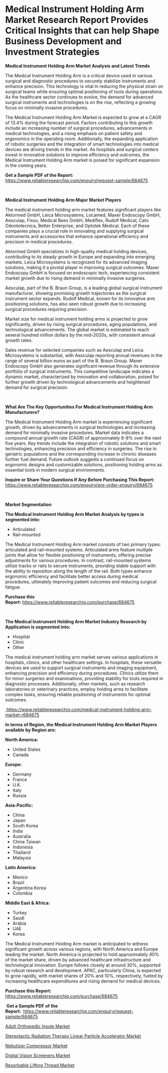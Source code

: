 <p><h1>Medical Instrument Holding Arm Market Research Report Provides Critical Insights that can help Shape Business Development and Investment Strategies</h1></p><p><strong>Medical Instrument Holding Arm Market Analysis and Latest Trends</strong></p>
<p><p>The Medical Instrument Holding Arm is a critical device used in various surgical and diagnostic procedures to securely stabilize instruments and enhance precision. This technology is vital in reducing the physical strain on surgical teams while ensuring optimal positioning of tools during operations. As the healthcare sector continues to evolve, the demand for advanced surgical instruments and technologies is on the rise, reflecting a growing focus on minimally invasive procedures.</p><p>The Medical Instrument Holding Arm Market is expected to grow at a CAGR of 13.4% during the forecast period. Factors contributing to this growth include an increasing number of surgical procedures, advancements in medical technologies, and a rising emphasis on patient safety and ergonomics in the operating room. Additionally, the expanding application of robotic surgeries and the integration of smart technologies into medical devices are driving trends in the market. As hospitals and surgical centers invest in innovative solutions to improve efficiency and outcomes, the Medical Instrument Holding Arm market is poised for significant expansion in the coming years.</p></p>
<p><strong>Get a Sample PDF of the Report:&nbsp;</strong> <a href="https://www.reliableresearchiq.com/enquiry/request-sample/684675?utm_campaign=1170&utm_medium=2&utm_source=Github&utm_content=ia&utm_term=29032025&utm_id=medical-instrument-holding-arm">https://www.reliableresearchiq.com/enquiry/request-sample/684675</a></p>
<p>&nbsp;</p>
<p><strong>Medical Instrument Holding Arm Major Market Players</strong></p>
<p><p>The medical instrument holding arm market features significant players like Aktormed GmbH, Leica Microsystems, Locamed, Maxer Endoscopy GmbH, Aesculap, Fisso, Medical Bees GmbH, Mediflex, Rudolf Medical, Cato Odontotecnica, Better Enterprise, and Optotek Medical. Each of these companies plays a crucial role in innovating and supplying surgical instruments and accessories that enhance operational efficiency and precision in medical procedures.</p><p>Aktormed GmbH specializes in high-quality medical holding devices, contributing to its steady growth in Europe and expanding into emerging markets. Leica Microsystems is recognized for its advanced imaging solutions, making it a pivotal player in improving surgical outcomes. Maxer Endoscopy GmbH is focused on endoscopic tech, experiencing consistent market growth due to rising demand in minimally invasive surgeries.</p><p>Aesculap, part of the B. Braun Group, is a leading global surgical instrument manufacturer, showing promising growth trajectories as the surgical instrument sector expands. Rudolf Medical, known for its innovative arm positioning solutions, has also seen robust growth due to increasing surgical procedures requiring precision.</p><p>Market size for medical instrument holding arms is projected to grow significantly, driven by rising surgical procedures, aging populations, and technological advancements. The global market is estimated to reach several hundred million dollars by the mid-2020s, with consistent annual growth rates.</p><p>Sales revenue for selected companies such as Aesculap and Leica Microsystems is substantial, with Aesculap reporting annual revenues in the range of several billion euros as part of the B. Braun Group. Maxer Endoscopy GmbH also generates significant revenue through its extensive portfolio of surgical instruments. This competitive landscape indicates a dynamic market, characterized by innovation and collaboration, poised for further growth driven by technological advancements and heightened demand for surgical precision.</p></p>
<p>&nbsp;</p>
<p><strong>What Are The Key Opportunities For Medical Instrument Holding Arm Manufacturers?</strong></p>
<p><p>The Medical Instrument Holding Arm market is experiencing significant growth, driven by advancements in surgical technologies and increasing demand for minimally invasive procedures. Market data indicates a compound annual growth rate (CAGR) of approximately 6-8% over the next five years. Key trends include the integration of robotic solutions and smart technologies, enhancing precision and efficiency in surgeries. The rise in geriatric populations and the corresponding increase in chronic diseases further fuel demand. Future outlook suggests a continued focus on ergonomic designs and customizable solutions, positioning holding arms as essential tools in modern surgical environments.</p></p>
<p><strong>Inquire or Share Your Questions If Any Before Purchasing This Report:</strong> <a href="https://www.reliableresearchiq.com/enquiry/pre-order-enquiry/684675?utm_campaign=1170&utm_medium=2&utm_source=Github&utm_content=ia&utm_term=29032025&utm_id=medical-instrument-holding-arm">https://www.reliableresearchiq.com/enquiry/pre-order-enquiry/684675</a></p>
<p>&nbsp;</p>
<p><strong>Market Segmentation</strong></p>
<p><strong>The Medical Instrument Holding Arm Market Analysis by types is segmented into:</strong></p>
<p><ul><li>Articulated</li><li>Rail-mounted</li></ul></p>
<p><p>The Medical Instrument Holding Arm market consists of two primary types: articulated and rail-mounted systems. Articulated arms feature multiple joints that allow for flexible positioning of instruments, offering precise adjustments for various procedures. In contrast, rail-mounted systems utilize tracks or rails to secure instruments, providing stable support with the ability to reposition along the length of the rail. Both types enhance ergonomic efficiency and facilitate better access during medical procedures, ultimately improving patient outcomes and reducing surgical fatigue.</p></p>
<p><strong>Purchase this Report:&nbsp;</strong><a href="https://www.reliableresearchiq.com/purchase/684675?utm_campaign=1170&utm_medium=2&utm_source=Github&utm_content=ia&utm_term=29032025&utm_id=medical-instrument-holding-arm">https://www.reliableresearchiq.com/purchase/684675</a></p>
<p>&nbsp;</p>
<p><strong>The Medical Instrument Holding Arm Market Industry Research by Application is segmented into:</strong></p>
<p><ul><li>Hospital</li><li>Clinic</li><li>Other</li></ul></p>
<p><p>The medical instrument holding arm market serves various applications in hospitals, clinics, and other healthcare settings. In hospitals, these versatile devices are used to support surgical instruments and imaging equipment, enhancing precision and efficiency during procedures. Clinics utilize them for minor surgeries and examinations, providing stability for tools required in diagnostic processes. Additionally, other markets, such as research laboratories or veterinary practices, employ holding arms to facilitate complex tasks, ensuring reliable positioning of instruments for optimal outcomes.</p></p>
<p><a href="https://www.reliableresearchiq.com/medical-instrument-holding-arm-market-r684675?utm_campaign=1170&utm_medium=2&utm_source=Github&utm_content=ia&utm_term=29032025&utm_id=medical-instrument-holding-arm">&nbsp;https://www.reliableresearchiq.com/medical-instrument-holding-arm-market-r684675</a></p>
<p><strong>In terms of Region, the Medical Instrument Holding Arm Market Players available by Region are:</strong></p>
<p>
    <p> <strong> North America: </strong>
        <ul>
            <li>United States</li>
            <li>Canada</li>
        </ul>
        </p> 
    <p> <strong> Europe: </strong>
        <ul>
            <li>Germany</li>
            <li>France</li>
            <li>U.K.</li>
            <li>Italy</li>
            <li>Russia</li>
        </ul>
        </p> 
    <p> <strong> Asia-Pacific: </strong>
        <ul>
            <li>China</li>
            <li>Japan</li>
            <li>South Korea</li>
            <li>India</li>
            <li>Australia</li>
            <li>China Taiwan</li>
            <li>Indonesia</li>
            <li>Thailand</li>
            <li>Malaysia</li>
        </ul>
        </p> 
    <p> <strong> Latin America: </strong>
        <ul>
            <li>Mexico</li>
            <li>Brazil</li>
            <li>Argentina Korea</li>
            <li>Colombia</li>
        </ul>
        </p> 
    <p> <strong> Middle East & Africa: </strong>
        <ul>
            <li>Turkey</li>
            <li>Saudi</li>
            <li>Arabia</li>
            <li>UAE</li>
            <li>Korea</li>
        </ul>
    </p>
    </p>
<p><p>The Medical Instrument Holding Arm market is anticipated to witness significant growth across various regions, with North America and Europe leading the market. North America is projected to hold approximately 40% of the market share, driven by advanced healthcare infrastructure and technological innovation. Europe follows closely at around 30%, supported by robust research and development. APAC, particularly China, is expected to grow rapidly, with market shares of 20% and 10%, respectively, fueled by increasing healthcare expenditures and rising demand for medical devices.</p></p>
<p><strong>Purchase this Report: </strong><a href="https://www.reliableresearchiq.com/purchase/684675?utm_campaign=1170&utm_medium=2&utm_source=Github&utm_content=ia&utm_term=29032025&utm_id=medical-instrument-holding-arm">https://www.reliableresearchiq.com/purchase/684675</a></p>
<p>&nbsp;<strong>Get a Sample PDF of the Report:&nbsp;&nbsp;</strong><a href="https://www.reliableresearchiq.com/enquiry/request-sample/684675?utm_campaign=1170&utm_medium=2&utm_source=Github&utm_content=ia&utm_term=29032025&utm_id=medical-instrument-holding-arm">https://www.reliableresearchiq.com/enquiry/request-sample/684675</a></p>
<p><strong></strong></p>
<p><p><a href="https://github.com/waackheidtn5/Market-Research-Report-List-1/blob/main/adult-orthopedic-insole-market.md?utm_campaign=1170&utm_medium=2&utm_source=Github&utm_content=ia&utm_term=29032025&utm_id=medical-instrument-holding-arm">Adult Orthopedic Insole Market</a></p><p><a href="https://github.com/ienamoun/Market-Research-Report-List-1/blob/main/stereotactic-radiation-therapy-linear-particle-accelerator-market.md?utm_campaign=1170&utm_medium=2&utm_source=Github&utm_content=ia&utm_term=29032025&utm_id=medical-instrument-holding-arm">Stereotactic Radiation Therapy Linear Particle Accelerator Market</a></p><p><a href="https://github.com/laroybarrize/Market-Research-Report-List-1/blob/main/nebulizer-compressor-market.md?utm_campaign=1170&utm_medium=2&utm_source=Github&utm_content=ia&utm_term=29032025&utm_id=medical-instrument-holding-arm">Nebulizer Compressor Market</a></p><p><a href="https://github.com/jolashta/Market-Research-Report-List-1/blob/main/digital-vision-screeners-market.md?utm_campaign=1170&utm_medium=2&utm_source=Github&utm_content=ia&utm_term=29032025&utm_id=medical-instrument-holding-arm">Digital Vision Screeners Market</a></p><p><a href="https://github.com/lazregaartun/Market-Research-Report-List-1/blob/main/resorbable-lifting-thread-market.md?utm_campaign=1170&utm_medium=2&utm_source=Github&utm_content=ia&utm_term=29032025&utm_id=medical-instrument-holding-arm">Resorbable Lifting Thread Market</a></p></p>